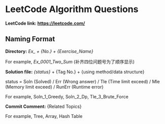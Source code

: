 # LeetCode Algorithm Questions

**LeetCode link: https://leetcode.com/**

## Naming Format

**Directory:** _Ex\_ + {No.} + {Exercise\_Name}_  

For example, *Ex_0001_Two_Sum* (补齐四位问题号为了顺序显示)

**Solution file:** _{status}_ + {Tag No.} + {using method/data structure}

status = Soln (Solved) / Err (Wrong answer) / Tle (Time limit exceed) /  Mle (Memory limit exceed) / RunErr (Runtime error)

For example, Soln_1_Greedy, Soln_2_Dp, Tle_3_Brute_Force

**Commit Comment:** {Related Topics}

For example, Tree, Array, Hash Table
